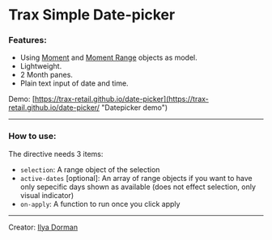 # Trax Simple Date-picker

### Features:
- Using [Moment](https://github.com/moment/moment/ "Moment Github") and [Moment Range](https://github.com/gf3/moment-range "Moment Range Github") objects as model.
- Lightweight.
- 2 Month panes.
- Plain text input of date and time.

Demo: [https://trax-retail.github.io/date-picker](https://trax-retail.github.io/date-picker/ "Datepicker demo")

----

### How to use:

The directive needs 3 items:

 - `selection`: A range object of the selection
 - `active-dates` [optional]: An array of range objects if you want to have only sepecific days shown as available (does not effect selection, only visual indicator)
 - `on-apply`: A function to run once you click apply


----

Creator: [Ilya Dorman](https://github.com/ilyador "Ilya Dorman")